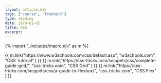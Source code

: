 ```yaml
---
layout: article.njk
tags: ['course', 'frontend']
type: reading
date: 1970-01-02
title: CSS
excerpt: 
---
```

 
{% import "_includes/macro.njk" as m %}

<section>
<div class="links">
{{ m.link("https://www.w3schools.com/css/default.asp",              "w3schools.com",    "CSS Tutorial" ) }}
{{ m.link("https://css-tricks.com/snippets/css/complete-guide-grid/",              "css-tricks.com",    "CSS Grid" ) }}
{{ m.link("https://css-tricks.com/snippets/css/a-guide-to-flexbox/",              "css-tricks.com",    "CSS Flex" ) }}
</div>
</section>
